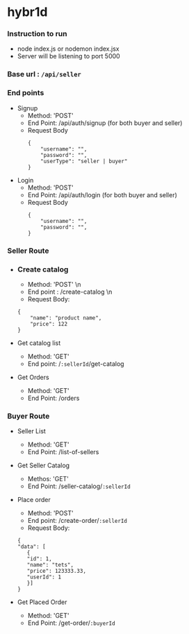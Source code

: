 # hybr1d
### Instruction to run
- node index.js or nodemon index.jsx
- Server will be listening to port 5000

### Base url : `/api/seller`

### End points
- Signup 
	- Method: 'POST'
  	- End Point: /api/auth/signup (for both buyer and seller)
  	- Request Body
	  ```
	  {
		  "username": "",
		  "password": "",
		  "userType": "seller | buyer"
	  }
	  ```
- Login
	- Method: 'POST'
  	- End Point: /api/auth/login (for both buyer and seller)
  	- Request Body
	  ```
	  {
		  "username": "",
		  "password": "",
	  }
	  ```
  
### Seller Route

- ### Create catalog
	- Method: 'POST' \n
	- End point : /create-catalog \n
	- Request Body: 
	```
	{
		"name": "product name",
		"price": 122
	}
	```

- Get catalog list
	- Method: 'GET'
	- End point: /`:sellerId`/get-catalog
  
- Get Orders
	- Method: 'GET'
  	- End Point: /orders
  
### Buyer Route

- Seller List
	- Method: 'GET'
	- End Point: /list-of-sellers
  
- Get Seller Catalog
	- Methos: 'GET'
	- End Point: /seller-catalog/`:sellerId`
   
- Place order
	- Method: 'POST'
	- End point: /create-order/`:sellerId`
	- Request Body: 
	 ```
	 {
	"data": [
	    {
		"id": 1,
		"name": "tets",
		"price": 123333.33,
		"userId": 1
	    }]
	}
	 ```
 
-  Get Placed Order
	-  Method: 'GET'
	-  End Point: /get-order/`:buyerId`
   
   
  
  
  
  
